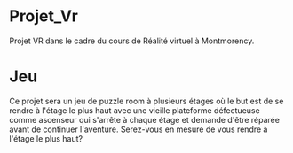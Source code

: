 # Projet_Vr
Projet VR dans le cadre du cours de Réalité virtuel à Montmorency.

# Jeu
Ce projet sera un jeu de puzzle room à plusieurs étages où le but est de se rendre à l'étage le plus haut avec une vieille plateforme défectueuse comme ascenseur qui s'arrête à chaque étage et demande d'être réparée avant de continuer l'aventure. Serez-vous en mesure de vous rendre à l'étage le plus haut?
